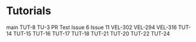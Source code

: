 # Tutorials
main
TUT-8
TU-3
PR Test Issue 6
Issue 11
VEL-302
VEL-294
VEL-316
TUT-14
TUT-15
TUT-16
TUT-17
TUT-18
TUT-21
TUT-20
TUT-22
TUT-24
